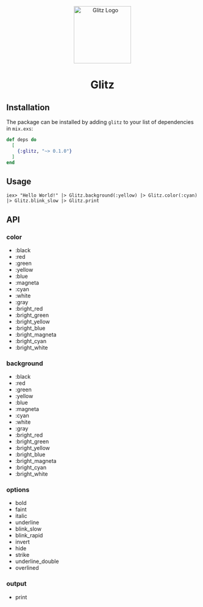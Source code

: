 <p align="center">
  <a href="https://github.com/usama-asfar/glitz" rel="noopener" target="_blank"><img width="150" src="https://repository-images.githubusercontent.com/344057438/b54d1f80-7d9d-11eb-97c9-e17fca7e93b2" alt="Glitz Logo"></a></p>
</p>

<h1 align="center">Glitz</h1>

## Installation

The package can be installed by adding `glitz` to your list of dependencies in `mix.exs`:

```elixir
def deps do
  [
    {:glitz, "~> 0.1.0"}
  ]
end
```

## Usage

```console
iex> "Hello World!" |> Glitz.background(:yellow) |> Glitz.color(:cyan) |> Glitz.blink_slow |> Glitz.print
```

## API

### color

- :black
- :red
- :green
- :yellow
- :blue
- :magneta
- :cyan
- :white
- :gray
- :bright_red
- :bright_green
- :bright_yellow
- :bright_blue
- :bright_magneta
- :bright_cyan
- :bright_white

### background

- :black
- :red
- :green
- :yellow
- :blue
- :magneta
- :cyan
- :white
- :gray
- :bright_red
- :bright_green
- :bright_yellow
- :bright_blue
- :bright_magneta
- :bright_cyan
- :bright_white

### options

- bold
- faint
- italic
- underline
- blink_slow
- blink_rapid
- invert
- hide
- strike
- underline_double
- overlined

### output

- print
